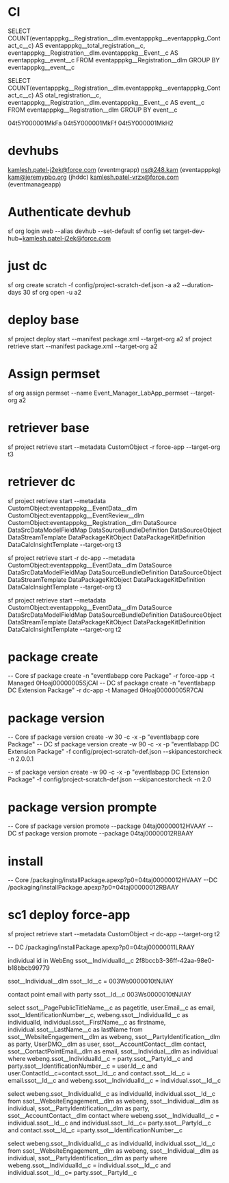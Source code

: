 
# CI
SELECT COUNT(eventapppkg__Registration__dlm.eventapppkg__eventapppkg_Contact_c__c) AS eventapppkg__total_registration__c, eventapppkg__Registration__dlm.eventapppkg__Event__c AS eventapppkg__event__c FROM eventapppkg__Registration__dlm GROUP BY eventapppkg__event__c

SELECT COUNT(eventapppkg__Registration__dlm.eventapppkg__eventapppkg_Contact_c__c) AS otal_registration__c, eventapppkg__Registration__dlm.eventapppkg__Event__c AS event__c FROM eventapppkg__Registration__dlm GROUP BY event__c

04t5Y000001MkFa
04t5Y000001MkFf
04t5Y000001MkH2

# devhubs
kamlesh.patel-j2ek@force.com (eventmgrapp)
ns@248.kam (eventapppkg)
kam@jeremypbo.org (jhddc)
kamlesh.patel-vrzx@force.com (eventmanageapp)

# Authenticate devhub
sf org login web --alias devhub --set-default
sf config set target-dev-hub=kamlesh.patel-j2ek@force.com

# just dc
sf org create scratch -f config/project-scratch-def.json -a a2 --duration-days 30 
sf org open -u a2

# deploy base 
sf project deploy start --manifest package.xml --target-org a2
sf project retrieve start --manifest package.xml --target-org a2


# Assign permset
sf org assign permset --name Event_Manager_LabApp_permset --target-org a2


# retriever base 
sf project retrieve start --metadata CustomObject -r force-app --target-org t3

# retriever dc 
sf project retrieve start --metadata CustomObject:eventapppkg__EventData__dlm CustomObject:eventapppkg__EventReview__dlm	 CustomObject:eventapppkg__Registration__dlm  DataSource DataSrcDataModelFieldMap DataSourceBundleDefinition DataSourceObject DataStreamTemplate DataPackageKitObject DataPackageKitDefinition DataCalcInsightTemplate  --target-org t3


 sf project retrieve start -r dc-app --metadata CustomObject:eventapppkg__EventData__dlm  DataSource DataSrcDataModelFieldMap DataSourceBundleDefinition DataSourceObject DataStreamTemplate DataPackageKitObject DataPackageKitDefinition DataCalcInsightTemplate  --target-org t3

sf project retrieve start --metadata CustomObject:eventapppkg__EventData__dlm  DataSource DataSrcDataModelFieldMap DataSourceBundleDefinition DataSourceObject DataStreamTemplate DataPackageKitObject DataPackageKitDefinition DataCalcInsightTemplate  --target-org t2

# package create
-- Core
sf package create -n "eventlabapp core Package" -r force-app -t Managed
0Hoaj00000005SjCAI
-- DC
sf package create -n "eventlabapp DC Extension Package" -r dc-app -t Managed
0Hoaj00000005R7CAI

# package version
-- Core
sf package version create -w 30 -c -x -p "eventlabapp core Package"
-- DC
sf package version create -w 90 -c -x -p "eventlabapp DC Extension Package" -f config/project-scratch-def.json --skipancestorcheck -n 2.0.0.1
 

-- sf package version create -w 90 -c -x -p "eventlabapp DC Extension Package" -f config/project-scratch-def.json --skipancestorcheck -n 2.0


# package version prompte
-- Core
sf package version promote --package 04taj00000012HVAAY
-- DC
sf package version promote --package 04taj00000012RBAAY

# install
-- Core
/packaging/installPackage.apexp?p0=04taj00000012HVAAY
--DC
/packaging/installPackage.apexp?p0=04taj00000012RBAAY

# sc1 deploy force-app
sf project retrieve start --metadata CustomObject -r dc-app --target-org t2

-- DC
/packaging/installPackage.apexp?p0=04taj00000011LRAAY

individual id in WebEng
ssot__IndividualId__c
2f8bccb3-36ff-42aa-98e0-b18bbcb99779


ssot__Individual__dlm
ssot__Id__c = 003Ws0000010tNJIAY

contact point email  with party
ssot__Id__c
003Ws0000010tNJIAY

select ssot__PagePublicTitleName__c as pagetitle, user.Email__c as email, ssot__IdentificationNumber__c, webeng.ssot__IndividualId__c as individualId, individual.ssot__FirstName__c as firstname, individual.ssot__LastName__c as lastName from ssot__WebsiteEngagement__dlm as webeng, ssot__PartyIdentification__dlm as party, UserDMO__dlm as user, ssot__AccountContact__dlm contact, ssot__ContactPointEmail__dlm as email, ssot__Individual__dlm as individual where 
webeng.ssot__IndividualId__c = party.ssot__PartyId__c and 
party.ssot__IdentificationNumber__c = user.Id__c and 
user.ContactId__c=contact.ssot__Id__c and 
contact.ssot__Id__c = email.ssot__Id__c and 
webeng.ssot__IndividualId__c = individual.ssot__Id__c


select webeng.ssot__IndividualId__c as individualId, individual.ssot__Id__c  from ssot__WebsiteEngagement__dlm as webeng, ssot__Individual__dlm as individual, ssot__PartyIdentification__dlm as party, ssot__AccountContact__dlm contact where webeng.ssot__IndividualId__c = individual.ssot__Id__c and individual.ssot__Id__c= party.ssot__PartyId__c and contact.ssot__Id__c =party.ssot__IdentificationNumber__c 


select webeng.ssot__IndividualId__c as individualId, individual.ssot__Id__c  from ssot__WebsiteEngagement__dlm as webeng, ssot__Individual__dlm as individual, ssot__PartyIdentification__dlm as party where webeng.ssot__IndividualId__c = individual.ssot__Id__c and individual.ssot__Id__c= party.ssot__PartyId__c
